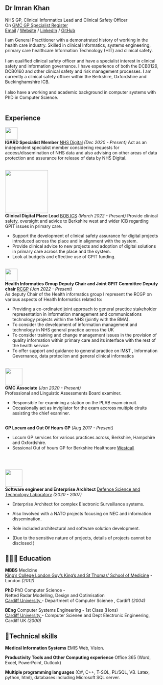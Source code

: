 ## Dr Imran Khan
NHS GP, Clinical Informatics Lead and Clinical Safety Officer <br>
On [GMC GP Specialist Register](https://www.gmc-uk.org/doctors/7278705)  <br>
[Email](mailto:mik786@gmail.com) / [Website](https://khaninformatics.github.io/ResumeMark/) / [LinkedIn](https://www.linkedin.com/in/imran-khan-6342bb167/) / [GitHub](https://github.com/KhanInformatics/) 

I am General Practitioner with a demonstrated history of working in the health care industry. Skilled in clinical Informatics, systems engineering, primary care healthcare Information Technology (HIT) and clinical safety. 
<br>
<br>
I am qualified clinical safety officer and have a specialist interest in clinical safety and information governance.  I have experience of both the DCB0129, DCB0160 and other clinical safety and risk management processes. I am currently a clinical safety officer within the Berkshire, Oxfordshire and Buckinghamshire ICB.
<br>
<br>
I also have a working and academic background in computer systems with PhD in Computer Science.  
<br>

            

##  Experience
<img src="https://khaninformatics.github.io/ResumeMark/docs/assets/NHSDigitalLogo.jpg" width="40"><br>
**IGARD Specialist Member** [NHS Digital](https://digital.nhs.uk/about-nhs-digital/corporate-information-and-documents/independent-group-advising-on-the-release-of-data/) _(Dec 2020 - Present)_ 
Act as an independent specialist member considering requests for access/dissemination of NHS data and also advising on other areas of data protection and assurance for release of data by NHS Digital.
<br><br>

<img src="https://khaninformatics.github.io/ResumeMark/docs/assets/BOBLOGO.png" width="140"><br>
**Clinical Digital Place Lead** [BOB ICS](https://www.bucksoxonberksw.icb.nhs.uk/) _(March 2022 - Present)_ 
Provide clinical safety, oversight and advice to Berkshire west and wider ICB regarding GPIT issues in primary care.
- Support the development of clinical safety assurance for digital projects introduced across the place and in alignment with the system.
- Provide clinical advice to new projects and adoption of digital solutions in primary care across the place and the system.
- Look at budgets and effective use of GPIT funding.
<br><br>

<img src="https://khaninformatics.github.io/ResumeMark/docs/assets/logo-rcgp.png" width="40"><br>
**Health Informatics Group Deputy Chair and Joint GPIT Committee Deputy chair** [RCGP](https://www.rcgp.org.uk/) _(Jan 2022 - Present)_ <br>
As deputy Chair of the Health informatics group I represent the RCGP on various aspects of Health Informatics related to:
- Providing a co-ordinated joint approach to general practice stakeholder representation in information management and communications technology projects within the NHS (jointly with the BMA).
- To consider the development of information management and technology in NHS general practice across the UK
- To consider training and change management issues in the provision of quality information within primary care and its interface with the rest of the health service
- To offer support and guidance to general practice on IM&T , Information Gevernance, data proteciion and general clinical informatics 
<br><br>



<img src="https://khaninformatics.github.io/ResumeMark/docs/assets/General_Medical_Council_logo.svg" width="56"><br>
**GMC Associate** [](https://www.gmc-uk.org/) _(Jan 2020 - Present)_ <br>
Professional and Linguistic Assessments Board examiner.
- Responsible for examining a station on the PLAB exam circuit.
- Occasionally act as invigilator for the exam accross multiple ciruits assisting the chief examiner.
<br><br>

**GP Locum and Out Of Hours GP** _(Aug 2017 - Present)_ <br>

- Locum GP services for various practices across, Berkshire, Hampshire and Oxfordshire.
- Sessional Out of hours GP for Berkshire Healthcare [Westcall](https://www.berkshirehealthcare.nhs.uk/our-services/other-services/westcall/) 
<br> 
<br>

<img src="https://khaninformatics.github.io/ResumeMark/docs/assets/gov.uk_Logo.png" width="56"><br>
**Software engineer and Enterprise Architect** [Defence Science and Technology Laboratory](https://www.gov.uk/government/organisations/defence-science-and-technology-laboratory) _(2020 - 2007)_ <br> 

- Enterprise Architect for complex Electronic Surveillance systems.

- Also Involved with a NATO projects focusing on NEC and information dissemination. 
- Role included architectural and software solution development. 
- (Due to the sensitive nature of projects, details of projects cannot be disclosed ) 


## 👩🏼‍🎓 Education

**MBBS** Medicine<br>
[King’s College London Guy’s King’s and St Thomas’ School of Medicine](https://www.cardiff.ac.uk/computer-science) - London  _(2012)_




**PhD** PhD Computer Science  - 
<br>
Netted Radar Modelling, Design and Optimisation <br>
[Cardiff University ](https://www.kcl.ac.uk/study/undergraduate/courses/medicine-mbbs) - Department of Computer Scienee , Cardiff _(2004)_

**BEng** Computer Systems Engineering - 1st Class (Hons)<br>
[Cardiff University ](https://www.cardiff.ac.uk/computer-science) - Computer Scienee and Dept Electronic Engineering, Cardiff UK _(2000)_

## 📌Technical skills

**Medical Information Systems**
EMIS Web, Vision.

**Productivity Tools and Other Computing experience** Office 365 (Word, Excel, PowerPoint, Outlook)

**Multiple programming languages** (C#, C++, T-SQL, PL/SQL, VB. Latex, python, html), databases including Microsoft SQL server.


